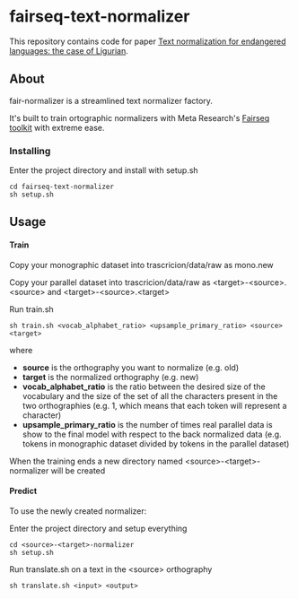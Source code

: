 # fairseq-text-normalizer

This repository contains code for paper [Text normalization for endangered languages: the case of Ligurian](https://arxiv.org/pdf/2206.07861v1.pdf).

## About
fair-normalizer is a streamlined text normalizer factory. 

It's built to train ortographic normalizers with Meta Research's [Fairseq toolkit](https://github.com/facebookresearch/fairseq) with extreme ease.

### Installing

Enter the project directory and install with setup.sh

```
cd fairseq-text-normalizer
sh setup.sh
```

## Usage

#### Train
Copy your monographic dataset into trascricion/data/raw as mono.new

Copy your parallel dataset into trascricion/data/raw as \<target\>-\<source\>.\<source\> and \<target\>-\<source\>.\<target\>

Run train.sh

```
sh train.sh <vocab_alphabet_ratio> <upsample_primary_ratio> <source> <target>
```

where 
- **source** is the orthography you want to normalize (e.g. old)
- **target** is the normalized orthography (e.g. new)
- **vocab_alphabet_ratio** is the ratio between the desired size of the vocabulary and the size of the set of all the characters present in the two orthographies (e.g. 1, which means that each token will represent a character)
- **upsample_primary_ratio** is the number of times real parallel data is show to the final model with respect to the back normalized data (e.g. tokens in monographic dataset divided by tokens in the parallel dataset)

When the training ends a new directory named \<source\>-\<target\>-normalizer will be created

#### Predict
To use the newly created normalizer:

Enter the project directory and setup everything
```
cd <source>-<target>-normalizer
sh setup.sh
```

Run translate.sh on a text in the \<source\> orthography
```
sh translate.sh <input> <output>
```
